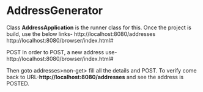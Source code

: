 # AddressGenerator
Class **AddressApplication** is the runner class for this. Once the project is build, use the below links-
http://localhost:8080/addresses
http://localhost:8080/browser/index.html#

POST
In order to POST, a new address use-
http://localhost:8080/browser/index.html#

Then goto addresses>non-get> fill all the details and POST. To verify come back to URL-**http://localhost:8080/addresses** and see the address is POSTED.
